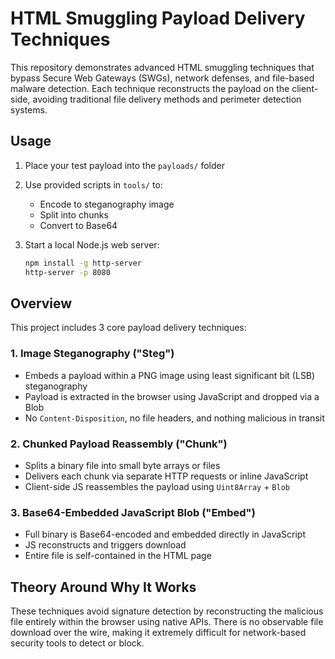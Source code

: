 # HTML Smuggling Payload Delivery Techniques

This repository demonstrates advanced HTML smuggling techniques that bypass Secure Web Gateways (SWGs), network defenses, and file-based malware detection. Each technique reconstructs the payload on the client-side, avoiding traditional file delivery methods and perimeter detection systems.

## Usage

1. Place your test payload into the `payloads/` folder  
2. Use provided scripts in `tools/` to:
   - Encode to steganography image  
   - Split into chunks  
   - Convert to Base64  
3. Start a local Node.js web server:

   ```bash
   npm install -g http-server
   http-server -p 8080

## Overview

This project includes 3 core payload delivery techniques:

### 1. Image Steganography ("Steg")
- Embeds a payload within a PNG image using least significant bit (LSB) steganography  
- Payload is extracted in the browser using JavaScript and dropped via a Blob  
- No `Content-Disposition`, no file headers, and nothing malicious in transit  

### 2. Chunked Payload Reassembly ("Chunk")
- Splits a binary file into small byte arrays or files  
- Delivers each chunk via separate HTTP requests or inline JavaScript  
- Client-side JS reassembles the payload using `Uint8Array` + `Blob`  

### 3. Base64-Embedded JavaScript Blob ("Embed")
- Full binary is Base64-encoded and embedded directly in JavaScript  
- JS reconstructs and triggers download  
- Entire file is self-contained in the HTML page  

## Theory Around Why It Works

These techniques avoid signature detection by reconstructing the malicious file entirely within the browser using native APIs. There is no observable file download over the wire, making it extremely difficult for network-based security tools to detect or block.

